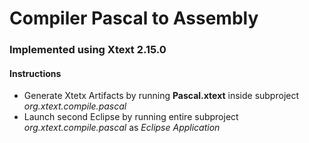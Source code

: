 # Compiler Pascal to Assembly 

### Implemented using  Xtext 2.15.0

#### Instructions

* Generate Xtetx Artifacts by running **Pascal.xtext** inside subproject _org.xtext.compile.pascal_ 
* Launch second Eclipse by running entire subproject _org.xtext.compile.pascal_ as _Eclipse Application_
